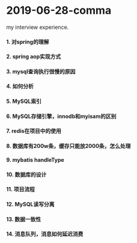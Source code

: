 # 2019-06-28-comma
my interview experience.

#### 1. 对spring的理解

#### 2. spring aop实现方式

#### 3. mysql查询执行很慢的原因

#### 4. 如何分析

#### 5. MySQL索引

#### 6. MySQL存储引擎，innodb和myisam的区别

#### 7. redis在项目中的使用

#### 8. 数据库有200w条，缓存只能放2000条，怎么处理

#### 9. mybatis handleType

#### 10. 数据库的设计

#### 11. 项目流程

#### 12. MySQL读写分离

#### 13. 数据一致性

#### 14. 消息队列，消息如何延迟消费
